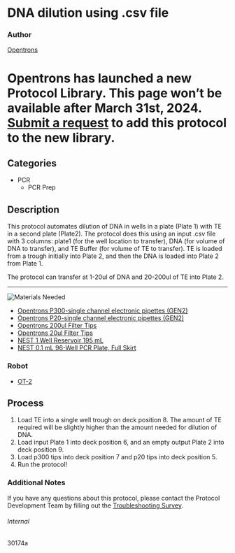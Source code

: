 # DNA dilution using .csv file

### Author
[Opentrons](https://opentrons.com/)


# Opentrons has launched a new Protocol Library. This page won’t be available after March 31st, 2024. [Submit a request](https://docs.google.com/forms/d/e/1FAIpQLSdYYp9QCKow4nn0KlCVsMS3HX0eJ0N9O7-erajKvcpT0lWbSg/viewform) to add this protocol to the new library.

## Categories
* PCR
	* PCR Prep

## Description
This protocol automates dilution of DNA in wells in a plate (Plate 1) with TE in a second plate (Plate2). The protocol does this using an input .csv file with 3 columns: plate1 (for the well location to transfer), DNA (for volume of DNA to transfer), and TE Buffer (for volume of TE to transfer). TE is loaded from a trough initially into Plate 2, and then the DNA is loaded into Plate 2 from Plate 1.

The protocol can transfer at 1-20ul of DNA and 20-200ul of TE into Plate 2. 

---
![Materials Needed](https://s3.amazonaws.com/opentrons-protocol-library-website/custom-README-images/001-General+Headings/materials.png)

* [Opentrons P300-single channel electronic pipettes (GEN2)](https://shop.opentrons.com/collections/ot-2-robot/products/single-channel-electronic-pipette?variant=5984549109789)
* [Opentrons P20-single channel electronic pipettes (GEN2)](https://shop.opentrons.com/collections/ot-2-robot/products/single-channel-electronic-pipette?variant=31059478970462)
* [Opentrons 200ul Filter Tips](https://shop.opentrons.com/collections/opentrons-tips/products/opentrons-200ul-filter-tips)
* [Opentrons 20ul Filter Tips](https://shop.opentrons.com/collections/opentrons-tips/products/opentrons-20ul-filter-tips)
* [NEST 1 Well Reservoir 195 mL](http://www.cell-nest.com/page94?_l=en&product_id=102)
* [NEST 0.1 mL 96-Well PCR Plate, Full Skirt](https://shop.opentrons.com/collections/verified-labware/products/nest-0-1-ml-96-well-pcr-plate-full-skirt)


### Robot
* [OT-2](https://opentrons.com/ot-2)

## Process
1. Load TE into a single well trough on deck position 8. The amount of TE required will be slightly higher than the amount needed for dilution of DNA.
2. Load input Plate 1 into deck position 6, and an empty output Plate 2 into deck position 9.
3. Load p300 tips into deck position 7 and p20 tips into deck position 5.
4. Run the protocol!

### Additional Notes
If you have any questions about this protocol, please contact the Protocol Development Team by filling out the [Troubleshooting Survey](https://protocol-troubleshooting.paperform.co/).

###### Internal
30174a
